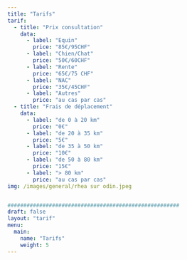 ```yaml
---
title: "Tarifs"
tarif:
  - title: "Prix consultation"
    data:
      - label: "Equin"
        price: "85€/95CHF"
      - label: "Chien/Chat"
        price: "50€/60CHF"
      - label: "Rente"
        price: "65€/75 CHF"
      - label: "NAC"
        price: "35€/45CHF"
      - label: "Autres"
        price: "au cas par cas"
  - title: "Frais de déplacement"
    data:
      - label: "de 0 à 20 km"
        price: "0€"
      - label: "de 20 à 35 km"
        price: "5€"
      - label: "de 35 à 50 km"
        price: "10€"
      - label: "de 50 à 80 km"
        price: "15€"
      - label: "> 80 km"
        price: "au cas par cas"
img: /images/general/rhea sur odin.jpeg


######################################################
draft: false
layout: "tarif"
menu:
  main:
    name: "Tarifs"
    weight: 5
---
```

